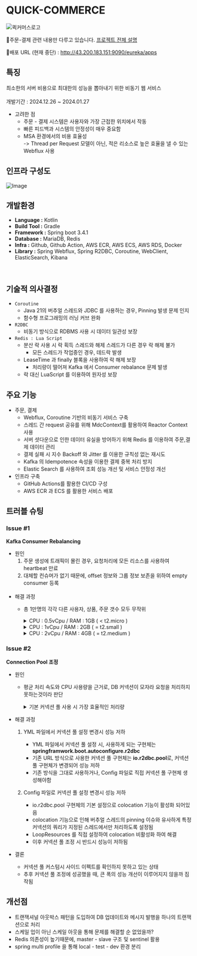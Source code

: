 # QUICK-COMMERCE
![퀵커머스로고](https://github.com/user-attachments/assets/b1fd75bb-3038-4337-a9e8-3c8445d15e70)

📃주문-결제 관련 내용만 다루고 있습니다. [프로젝트 전체 설명](https://www.notion.so/teamsparta/3-Quick-Commerce-fa5f015f37c04514a04695c1ee8833f2)

📃배포 URL (현재 중단) : http://43.200.183.151:9090/eureka/apps


## 특징

최소한의 서버 비용으로 최대한의 성능을 뽑아내기 위한 비동기 웹 서비스 <br> <br>
개발기간 : 2024.12.26 ~ 2024.01.27 <br>

- 고려한 점
  - 주문 - 결제 시스템은 사용자와 가장 근접한 위치에서 작동
  - 빠른 피드백과 시스템의 안정성이 매우 중요함
  - MSA 환경에서의 비용 효율성 <br>
-> Thread per Request 모델이 아닌, 적은 리소스로 높은 효율을 낼 수 있는 Webflux 사용

## 인프라 구성도
![Image](https://github.com/user-attachments/assets/9aae28c4-6cb0-4dea-a3ec-1708f000a902)

## 개발환경 
- **Language :** Kotlin
- **Build Tool :** Gradle
- **Framework :** Spring boot 3.4.1
- **Database :** MariaDB, Redis
- **Infra :** Github, Github Action, AWS ECR, AWS ECS, AWS RDS, Docker
- **Library :** Spring Webflux, Spring R2DBC, Coroutine, WebClient, ElasticSearch, Kibana

<br>

## 기술적 의사결정

- `Coroutine`
  - Java 21의 버추얼 스레드와 JDBC 를 사용하는 경우, Pinning 발생 문제 인지
  - 함수형 프로그래밍의 러닝 커브 완화
- `R2DBC`
  - 비동기 방식으로 RDBMS 사용 시 데이터 일관성 보장
- `Redis : Lua Script`
  - 분산 락 사용 시 락 획득 스레드와 해제 스레드가 다른 경우 락 해제 불가
    - 모든 스레드가 작업중인 경우, 데드락 발생
  - LeaseTime 과 finally 블록을 사용하여 락 해제 보장
    - 처리량이 떨어져 Kafka 에서 Consumer rebalance 문제 발생
  - 락 대신 LuaScript 를 이용하여 원자성 보장

## 주요 기능
- 주문, 결제
  - Webflux, Coroutine 기반의 비동기 서비스 구축
  - 스레드 간 request 공유를 위해 MdcContext를 활용하여 Reactor Context 사용
  - 서버 셧다운으로 인한 데이터 유실을 방어하기 위해 Redis 를 이용하여 주문,결제 데이터 관리
  - 결제 실패 시 지수 Backoff 와 Jitter 를 이용한 규칙성 없는 재시도
  - Kafka 의 Idempotence 속성을 이용한 결제 중복 처리 방지
  - Elastic Search 를 사용하여 조회 성능 개선 및 서비스 안정성 개선  
- 인프라 구축
  - GitHub Actions를 활용한 CI/CD 구성
  - AWS ECR 과 ECS 를 활용한 서비스 배포

## 트러블 슈팅

### Issue #1
**Kafka Consumer Rebalancing**

- 원인
  1. 주문 생성에 트래픽이 몰린 경우, 요청처리에 모든 리소스를 사용하여 heartbeat 만료
  2. 대체할 컨슈머가 없기 때문에, offset 정보와 그룹 정보 보존을 위하여 empty consumer 등록
  <br>
- 해결 과정
  - 총 1만명의 각각 다른 사용자, 상품, 주문 갯수 모두 무작위 <br>

    <details>
    <summary>CPU : 0.5vCpu / RAM : 1GB ( < t2.micro ) </summary>
    
      ![image.png](https://github.com/user-attachments/assets/06b2bbbc-4491-416d-9f49-30179ebc4876) <br>
      - 62ms 의 응답속도와 CPU 사용률을 근거로, 로직이 아닌 서버 자원의 문제라 판단

    </details>

    <details>
    <summary>CPU : 1vCpu / RAM : 2GB ( = t2.small ) </summary>
    
      ![Image](https://github.com/user-attachments/assets/1b3c4367-deaa-43fd-9982-fe14c3f09706) <br>
      - 평균 응답속도는 56%, TPS 는 249% 증가 <br>
      - 여전히 테스트마다 CPU 사용률은 100% 기록, heartbeat 와 session timeout 설정을 조정했음에도 여전히 리밸런싱 문제 발생
        <details>
         <summary>CPU / MEM 사용률 </summary>
         
         ![Image](https://github.com/user-attachments/assets/3a176a39-dd37-41d8-b5be-a4ae0f5fd504)
    
        </details>


    </details>

    <details>
    <summary>CPU : 2vCpu / RAM : 4GB ( = t2.medium ) </summary>
    
      ![Image](https://github.com/user-attachments/assets/17108c21-4ce9-44ea-a77d-aaa6d83d748d) <br>
      - 평균 응답속도는 33%, 95% 라인은 50%, 99%라인은 약 60% 개선 <br>
      - CPU 사용량에 여유가 생긴만큼 consumer rebalancing 문제 해결
        <details>
         <summary>CPU / MEM 사용률 </summary>
         
         ![Image](https://github.com/user-attachments/assets/bdd77a32-06f5-45e1-b8b1-e05d63f44208)
    
        </details>

    </details>

### Issue #2
**Connection Pool 조정**

- 원인
  - 평균 처리 속도와 CPU 사용량을 근거로, DB 커넥션이 모자라 요청을 처리하지 못하는것이라 판단
    <details><summary>기본 커넥션 풀 사용 시 가장 효율적인 처리량</summary>
     
       ![Image](https://github.com/user-attachments/assets/23b7ead5-d4ee-4368-aad9-b4166c437e02)

       ![Image](https://github.com/user-attachments/assets/f2502df7-0268-4c54-878b-18e9a61b63aa)
       - 기본 커넥션 풀 사용 시, ramp-up 을 16으로 설정했을 때 32%의 CPU 사용량과 평균 23ms의 응답속도를 확인할 수 있음
    </details>
    
 - 해결 과정
   1. YML 파일에서 커넥션 풀 설정 변경시 성능 저하
      <br>
      - YML 파일에서 커넥션 풀 설정 시, 사용하게 되는 구현체는 **springframwork.boot.autoconfigure.r2dbc**
      - 기존 URL 방식으로 사용한 커넥션 풀 구현체는 **io.r2dbc.pool**로, 커넥션 풀 구현체가 변경되어 성능 저하
      - 기존 방식을 그대로 사용하거나, Config 파일로 직접 커넥션 풀 구현체 생성해야함
      
   2. Config 파일로 커넥션 풀 설정 변경시 성능 저하
      <br>
      - io.r2dbc.pool 구현체의 기본 설정으로 colocation 기능이 활성화 되어있음
      - colocation 기능으로 인해 버추얼 스레드의 pinning 이슈와 유사하게 특정 커넥션의 쿼리가 지정된 스레드에서만 처리하도록 설정됨
      - LoopResources 를 직접 설정하여 colocation 비활성화 하여 해결
      - 이후 커넥션 풀 조정 시 반드시 성능이 저하됨
        
  - 결론
    - 커넥션 풀 커스텀시 사이드 이펙트를 확인하지 못하고 있는 상태
    - 추후 커넥션 풀 조정에 성공했을 때, 큰 폭의 성능 개선이 이루어지지 않을까 짐작됨
   

## 개선점
- 트랜잭셔널 아웃박스 패턴을 도입하여 DB 업데이트와 메시지 발행을 하나의 트랜잭션으로 처리
- 스케일 업이 아닌 스케일 아웃을 통해 문제를 해결할 순 없었을까?
- Redis 의존성이 높기때문에, master - slave 구조 및 sentinel 활용
- spring multi profile 을 통해 local - test - dev 환경 분리
